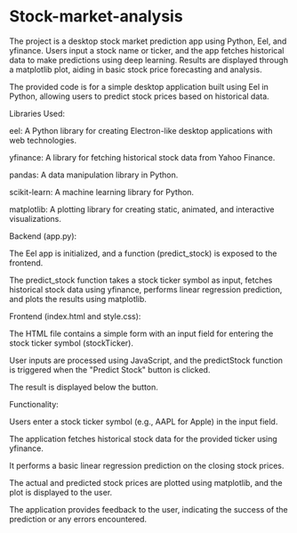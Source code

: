 # Stock-market-analysis
The project is a desktop stock market prediction app using Python, Eel, and yfinance. Users input a stock name or ticker, and the app fetches historical data to make predictions using deep learning. Results are displayed through a matplotlib plot, aiding in basic stock price forecasting and analysis.

The provided code is for a simple desktop application built using Eel in Python, allowing users to predict stock prices based on historical data.



Libraries Used:

eel: A Python library for creating Electron-like desktop applications with web technologies.

yfinance: A library for fetching historical stock data from Yahoo Finance.

pandas: A data manipulation library in Python.

scikit-learn: A machine learning library for Python.

matplotlib: A plotting library for creating static, animated, and interactive visualizations.



Backend (app.py):

The Eel app is initialized, and a function (predict_stock) is exposed to the frontend.

The predict_stock function takes a stock ticker symbol as input, fetches historical stock data using yfinance, performs linear regression prediction, and plots the results using matplotlib.



Frontend (index.html and style.css):

The HTML file contains a simple form with an input field for entering the stock ticker symbol (stockTicker).

User inputs are processed using JavaScript, and the predictStock function is triggered when the "Predict Stock" button is clicked.

The result is displayed below the button.



Functionality:

Users enter a stock ticker symbol (e.g., AAPL for Apple) in the input field.

The application fetches historical stock data for the provided ticker using yfinance.

It performs a basic linear regression prediction on the closing stock prices.

The actual and predicted stock prices are plotted using matplotlib, and the plot is displayed to the user.

The application provides feedback to the user, indicating the success of the prediction or any errors encountered.
